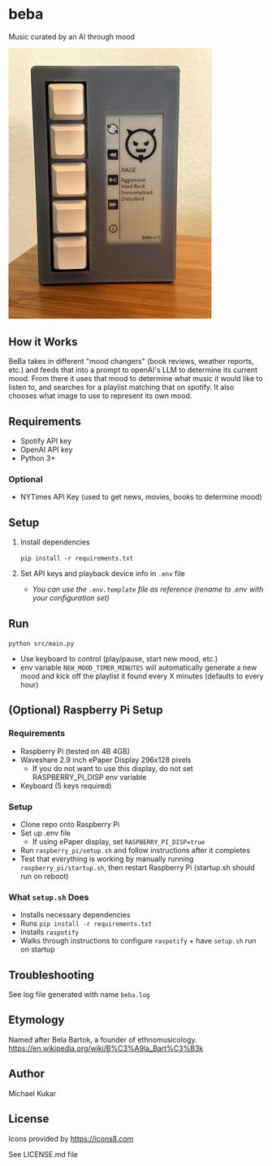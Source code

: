 # beba
 Music curated by an AI through mood

<img src="docs/imgs/beba.jpg" width=400>

## How it Works
BeBa takes in different "mood changers" (book reviews, weather reports, etc.) and feeds that into a prompt to openAI's LLM to determine its current mood. From there it uses that mood to determine what music it would like to listen to, and searches for a playlist matching that on spotify. It also chooses what image to use to represent its own mood.

## Requirements
- Spotify API key
- OpenAI API key
- Python 3+

### Optional
- NYTimes API Key (used to get news, movies, books to determine mood)

## Setup

1. Install dependencies

    `pip install -r requirements.txt`

2. Set API keys and playback device info in `.env` file
    - _You can use the `.env.template` file as reference (rename to .env with your configuration set)_

## Run

`python src/main.py`

- Use keyboard to control (play/pause, start new mood, etc.)
- env variable `NEW_MOOD_TIMER_MINUTES` will automatically generate a new mood and kick off the playlist it found every X minutes (defaults to every hour)

## (Optional) Raspberry Pi Setup

### Requirements
- Raspberry Pi (tested on 4B 4GB)
- Waveshare 2.9 inch ePaper Display 296x128 pixels
    - If you do not want to use this display, do not set RASPBERRY_PI_DISP env variable
- Keyboard (5 keys required)

### Setup
- Clone repo onto Raspberry Pi
- Set up .env file
    - If using ePaper display, set `RASPBERRY_PI_DISP=true`
- Run `raspberry_pi/setup.sh` and follow instructions after it completes
- Test that everything is working by manually running `raspberry_pi/startup.sh`, then restart Raspberry Pi (startup.sh should run on reboot)

### What `setup.sh` Does
- Installs necessary dependencies
- Runs `pip install -r requirements.txt`
- Installs `raspotify`
- Walks through instructions to configure `raspotify` + have `setup.sh` run on startup

## Troubleshooting

See log file generated with name `beba.log`

## Etymology
Named after Bela Bartok, a founder of ethnomusicology.
https://en.wikipedia.org/wiki/B%C3%A9la_Bart%C3%B3k

## Author
 Michael Kukar

## License

Icons provided by https://icons8.com

See LICENSE.md file
